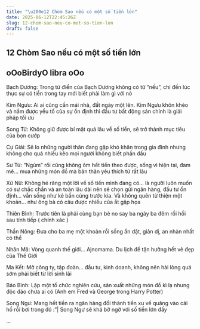 ```yaml
---
title: "\u200e12 Chòm Sao nếu có một số tiền lớn"
date: 2025-06-12T22:45:26Z
slug: 12-chom-sao-neu-co-mot-so-tien-lon
draft: false
---
```


## ‎12 Chòm Sao nếu có một số tiền lớn

## oOoBirdyO libra oOo

Bạch Dương: Trong từ điển của Bạch Dương không có từ “nếu”, chỉ đến lúc thực sự có tiền trong tay mới biết phải làm gì với nó

Kim Ngưu: Ai ai cũng cần mái nhà, đất ngày một lên. Kim Ngưu khôn khéo và nắm được yếu tố của sự ổn định thì đầu tư bất động sản chính là giải pháp tối ưu


Song Tử: Không giữ được bí mật quá lâu về số tiền, sẽ trở thành mục tiêu của bọn cướp

Cự Giải: Sẽ lo những người thân đang gặp khó khăn trong gia đình nhưng không cho quá nhiều kẻo mọi người không biết phấn đấu

Sư Tử: “Ngủm” rồi cũng không ôm hết tiền theo được, sống vì hiện tại, đam mê… mua những món đồ mà bản thân yêu thích từ rất lâu

Xử Nữ: Không hé răng một lời về số tiền mình đang có… là người luôn muốn có sự chắc chắn và an toàn lâu dài nên sẽ chọn gửi ngân hàng, đầu tư ổn định… vẫn sống như kẻ bần cùng trước kia. Và không quên từ thiện một khoản… như ông bà có câu được nhiều của ắt gặp họa

Thiên Bình: Trước tiên là phải cùng bạn bè no say ba ngày ba đêm rồi hồi sau tính tiếp ( chính xác ) 

Thần Nông: Đưa cho ba mẹ một khoản rồi sống ẩn dật, giản dị, an nhàn nhất có thể

Nhân Mã: Vòng quanh thế giới… Ajnomama. Du lịch để tận hưởng hết vẻ đẹp của Thế Giới

Ma Kết: Mở công ty, tập đoàn… đầu tư, kinh doanh, không nên hài lòng quá sớm phải biết từ lời sinh lãi

Bảo Bình: Lập một tổ chức nghiên cứu, sản xuất những món đồ kì lạ nhưng độc đáo chưa ai có (Anh em Fred và George trong Harry Potter)

Song Ngư: Mang hết tiền ra ngân hàng đổi thành tiền xu về quăng vào cái hố rồi bơi trong đó :”| Song Ngư sẽ khá bỡ ngỡ với số tiền lớn đấy

...